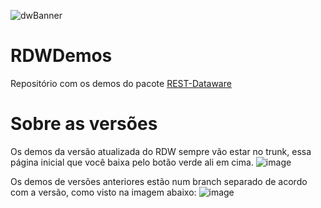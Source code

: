 ![dwBanner](https://user-images.githubusercontent.com/26689802/170095987-9dbc6fd3-a3a1-4514-9027-e0954b43a22a.png)
# RDWDemos
Repositório com os demos do pacote [REST-Dataware](https://github.com/OpenSourceCommunityBrasil/REST-DataWare)

# Sobre as versões
Os demos da versão atualizada do RDW sempre vão estar no trunk, essa página inicial que você baixa pelo botão verde ali em cima.
![image](https://user-images.githubusercontent.com/26689802/187219299-4c1b0601-7d5f-4a7d-ac3b-17ad8b33c665.png)

 
Os demos de versões anteriores estão num branch separado de acordo com a versão, como visto na imagem abaixo:
![image](https://user-images.githubusercontent.com/26689802/187219396-f6f882fb-d8e1-4c80-8117-1722c4e47e5e.png)


